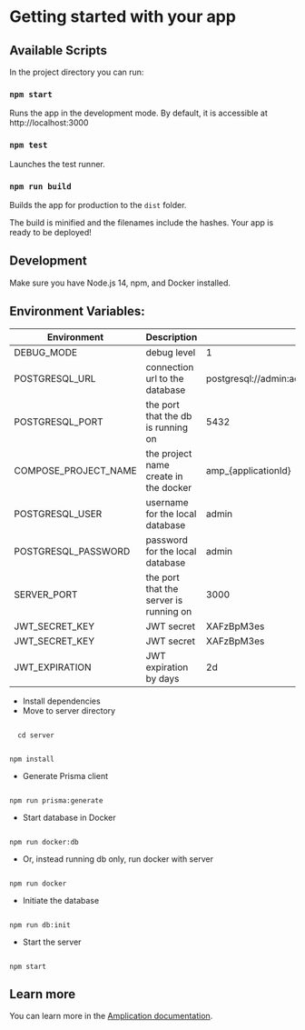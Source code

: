 # Getting started with your app

## Available Scripts

In the project directory you can run:

### `npm start`

Runs the app in the development mode.
By default, it is accessible at http://localhost:3000

### `npm test`

Launches the test runner.

### `npm run build`

Builds the app for production to the `dist` folder.

The build is minified and the filenames include the hashes.
Your app is ready to be deployed!

## Development

Make sure you have Node.js 14, npm, and Docker installed.

## Environment Variables:

| Environment          | Description                            | Value                                                       |
| -------------------- | -------------------------------------- | ----------------------------------------------------------- |
| DEBUG_MODE           | debug level                            | 1                                                           |
| POSTGRESQL_URL       | connection url to the database         | postgresql://admin:admin@localhost:5432/\${SERVICE_DB_NAME} |
| POSTGRESQL_PORT      | the port that the db is running on     | 5432                                                        |
| COMPOSE_PROJECT_NAME | the project name create in the docker  | amp\_{applicationId}                                        |
| POSTGRESQL_USER      | username for the local database        | admin                                                       |
| POSTGRESQL_PASSWORD  | password for the local database        | admin                                                       |
| SERVER_PORT          | the port that the server is running on | 3000                                                        |
| JWT_SECRET_KEY       | JWT secret                             | XAFzBpM3es                                                  |
| JWT_SECRET_KEY       | JWT secret                             | XAFzBpM3es                                                  |
| JWT_EXPIRATION       | JWT expiration by days                 | 2d                                                          |

- Install dependencies
- Move to server directory

```

  cd server

```

```

npm install

```

- Generate Prisma client

```

npm run prisma:generate

```

- Start database in Docker

```

npm run docker:db

```

- Or, instead running db only, run docker with server

```

npm run docker

```

- Initiate the database

```

npm run db:init

```

- Start the server

```

npm start

```

## Learn more

You can learn more in the [Amplication documentation](https://docs.amplication.com/guides/getting-started).
